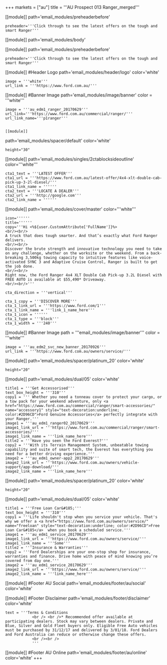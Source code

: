 +++
markets = ["au"]
title = '''AU Prospect 013 Ranger_merged'''


[[module]]
path='email_modules/preheaderbefore'


	preheader='''Click through to see the latest offers on the tough and smart Ranger'''

[[module]]
path='email_modules/body'

[[module]]
path='email_modules/preheaderbefore'


	preheader='''Click through to see the latest offers on the tough and smart Ranger'''

[[module]] #Header Logo
path='email_modules/header/logo'
color='white'

	image = '''white'''
	url_link = '''https://www.ford.com.au/'''


[[module]] #Banner Image
path='email_modules/image/banner'
color = '''white'''

	image = '''au_edm1_ranger_20170629'''
    url_link='''https://www.ford.com.au/commercial/ranger/'''
	url_link_name='''p1ranger'''
    
    
    [[module]]
path='email_modules/spacer/default'
color='white'

	height="30"
    
[[module]]
path='email_modules/singles/2ctablocksideoutline'
color='''white'''

	cta1_text = '''LATEST OFFER'''
	cta1_url = '''https://www.ford.com.au/latest-offer/4x4-xlt-double-cab-pick-up-3-2l-diesel/'''
	cta1_link_name = ''''''
	cta2_text = '''LOCATE A DEALER'''
	cta2_url = '''http://google.com'''
	cta2_link_name = ''''''

[[module]]
path='email_modules/cover/master'
color='''white'''

	icon=''''''
	title=''''''
	copy='''Hi <%${user.CustomAttribute['FullName']}%>
    <br/><br/>
    A truck that does tough smarter. And that’s exactly what Ford Ranger delivers.  
    <br/><br/>
    Discover the brute strength and innovative technology you need to take on any challenge, whether on the worksite or the weekend. From a back-breaking 3,500kg towing capacity to intuitive features like voice-activated SYNC 3 and Adaptive Cruise Control, Ranger is built to get the job done.  
    <br/><br/>
    Right now, the Ford Ranger 4x4 XLT Double Cab Pick-up 3.2L Diesel with FREE AUTO is available at $55,490* Driveaway.
    <br/><br/>'''

	cta_direction = '''vertical'''

	cta_1_copy = '''DISCOVER MORE'''
	cta_1_link_url = '''https://www.ford.com/1'''
	cta_1_link_name = '''link_1_name_here'''
	cta_1_icon = ''''''
	cta_1_type = '''block'''
	cta_1_width = '''240'''
    
  
[[module]] #Banner Image
path = '''email_modules/image/banner'''
color = '''white'''

	image = '''au_edm2_svc_new_banner_20170926'''
	url_link = '''https://www.ford.com.au/owners/service/'''
  
  [[module]]
path='email_modules/spacer/platinum_20'
color='white'

	height="20"

[[module]]
path='email_modules/dual/05'
color='white'
    
    title1 = '''Get Accessorised'''
    text_box_height = '''310'''
	copy1 = ''' Whether you need a tonneau cover to protect your cargo, or a tow pack for your weekend adventure, only <a href="https://www.ford.com.au/commercial/ranger/smart-accessories/" name="accessory1" style="text-decoration:underline; color:#2D96CD">Ford Genuine Accessories</a> perfectly integrate with your Ranger.'''
	image1 = '''au_edm1_ranger02_20170629'''
	image1_link_url = '''https://www.ford.com.au/commercial/ranger/smart-accessories/'''
	image1_link_name = '''link_name_here'''
	title2 = '''Have you seen the Ford Everest?'''
	copy2 = '''With its Terrain Management System, unbeatable towing capability and suite of smart tech, the Everest has everything you need for a better driving experience.'''
	image2 = '''au_edm1_owner-app2_20170629'''
	image2_link_url = '''https://www.ford.com.au/owners/vehicle-support/app-download/'''
	image2_link_name = '''link_name_here'''
	

[[module]]
path='email_modules/spacer/platinum_20'
color='white'

	height="20"

[[module]]
path='email_modules/dual/05'
color='white'

	title1 = '''Free Loan Car&#185;'''
    text_box_height = '''310'''
	copy1 = '''Life shouldn't stop when you service your vehicle. That's why we offer a <a href="https://www.ford.com.au/owners/service/" name="freeloan" style="text-decoration:underline; color:#2D96CD">Free Loan Car&#185</a>  when you book a scheduled service.'''
	image1 = '''au_edm1_service_20170629'''
	image1_link_url = '''https://www.ford.com.au/owners/service/'''
	image1_link_name = '''Some'''
	title2 = '''Insurance & Warranties'''
	copy2 = '''Ford Dealerships are your one-stop shop for insurance, warranties and finance. Drive home with peace of mind knowing you’re covered from day one.'''
	image2 = '''au_edm1_service_20170629'''
	image2_link_url = '''https://www.ford.com.au/owners/service/'''
	image2_link_name = '''link_name_here'''

[[module]] #Footer AU Social
path='email_modules/footer/au/social'
color='white'

[[module]] #Footer Disclaimer
path='email_modules/footer/disclaimer'
color='white'

	text = '''Terms & Conditions
				<br /> <br />* Recommended offer available at participating dealers. Stock may vary between dealers. Private and Blue, Silver and Gold Fleet buyers only. Eligible Free Auto vehicles must be purchased by 31/12/17 and delivered by 3/01/18. Ford Dealers and Ford Australia can reduce or otherwise change these offers.
                <br /><br />
				'''


[[module]] #Footer AU Online
path='email_modules/footer/au/online'
color='white'
+++
